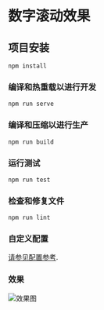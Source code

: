# 数字滚动效果

## 项目安装
```
npm install
```

### 编译和热重载以进行开发
```
npm run serve
```

### 编译和压缩以进行生产
```
npm run build
```

### 运行测试
```
npm run test
```

### 检查和修复文件
```
npm run lint
```

### 自定义配置
[请参见配置参考](https://cli.vuejs.org/config/).

### 效果
![效果图]((https://img2023.cnblogs.com/blog/2091346/202303/2091346-20230331191349149-1989918789.gif) "效果图")
